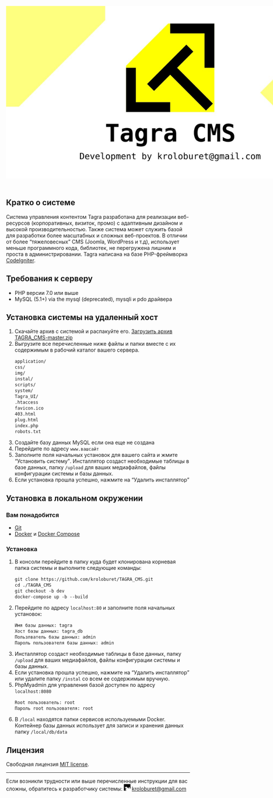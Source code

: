 <!-- Developer: Sergey Nizhnik kroloburet@gmail.com -->

<img src="https://raw.githubusercontent.com/kroloburet/TAGRA_CMS/master/img/tagra_share.jpg" style="max-width:900px;margin-bottom:1.5em;">

## Кратко о системе
Cистема управления контентом Tagra разработана для реализации веб-ресурсов (корпоративных, визиток, промо) с адаптивным дизайном и высокой производительностью. Также система может служить базой для разработки более масштабных и сложных веб-проектов. В отличии от более <q>тяжеловесных</q> CMS (Joomla, WordPress и т.д), использует меньше программного кода, библиотек, не перегружена лишним и проста в администрировании. Tagra написана на базе PHP-фреймворка [CodeIgniter](https://www.codeigniter.com).

## Требования к серверу
* PHP версии 7.0 или выше
* MySQL (5.1+) via the mysql (deprecated), mysqli и pdo драйвера

## Установка системы на удаленный хост
1. Скачайте архив с системой и распакуйте его. [Загрузить архив TAGRA_CMS-master.zip](https://github.com/kroloburet/TAGRA_CMS/archive/master.zip)
2. Выгрузите все перечисленные ниже файлы и папки вместе с их содержимым в рабочий каталог вашего сервера.
   ```
   application/
   css/
   img/
   instal/
   scripts/
   system/
   Tagra_UI/
   .htaccess
   favicon.ico
   403.html
   plug.html
   index.php
   robots.txt
   ```
3. Создайте базу данных MySQL если она еще не создана
4. Перейдите по адресу `www.вашсайт`
5. Заполните поля начальных установок для вашего сайта и жмите <q>Установить систему</q>. Инсталлятор создаст необходимые таблицы в базе данных, папку `/upload` для ваших медиафайлов, файлы конфигурации системы и базы данных.
6. Если установка прошла успешно, нажмите на <q>Удалить инсталлятор</q>

## Установка в локальном окружении

### Вам понадобится
* [Git](https://git-scm.com/doc)
* [Docker](https://docs.docker.com/) и [Docker Compose](https://docs.docker.com/compose/install/)

### Установка
1. В консоли перейдите в папку куда будет клонирована корневая папка системы и выполните следующие команды:
   ```
   git clone https://github.com/kroloburet/TAGRA_CMS.git
   cd ./TAGRA_CMS
   git checkout -b dev
   docker-compose up -b --build
   ```
2. Перейдите по адресу `localhost:80` и заполните поля начальных установок:
   ```
   Имя базы данных: tagra
   Хост базы данных: tagra_db
   Пользлватель базы данных: admin
   Пароль пользователя базы данных: admin
   ```
3. Инсталлятор создаст необходимые таблицы в базе данных, папку `/upload` для ваших медиафайлов, файлы конфигурации системы и базы данных.
4. Если установка прошла успешно, нажмите на <q>Удалить инсталлятор</q> или удалите папку `/instal` со всем ее содержимым вручную.
5. PhpMyadmin для управления базой доступен по адресу `localhost:8080`
   ```
   Root пользователь: root
   Пароль root пользователя: root
   ```
6. В `/local` находятся папки сервисов используемыми Docker. Контейнер базы данных использует для записи и хранения данных папку `/local/db/data`

## Лицензия
Свободная лицензия [MIT license](https://opensource.org/licenses/MIT).

***
Если возникли трудности или выше перечисленные инструкции для вас сложны, обратитесь к разработчику системы: <img src="https://raw.githubusercontent.com/kroloburet/TAGRA_CMS/master/img/i.jpg"> kroloburet@gmail.com